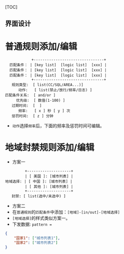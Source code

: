 
[TOC]

界面设计
---

# 普通规则添加/编辑
```
            +--------------------------------+
  匹配条件： | [key list]  [logic list]  [xxx] |
  匹配条件： | [key list]  [logic list]  [xxx] |
  匹配条件： | [key list]  [logic list]  [xxx] |
            +--------------------------------+
   规则类型:  [ list(CC/SQL/AREA...)]
      动作:   [ list(禁止/放行/频率/日志) ]
匹配条件关系:  [ and/or ]
     优先级:  [ 数值(1-100) ]
   过期时间:  [  ]
      频率:   [ x ] 秒 [ y ] 次
   惩罚时间:  [ z ] 分钟
```
* `动作`选择`频率`后，下面的频率及惩罚时间可编辑。

# 地域封禁规则添加/编辑
* 方案一
```
         +--------------------+
         | [ 美国 ]: [城市列表] |
地域选择: | [ 中国 ]: [城市列表] |
         | [ 其他 ]: [城市列表] |
         +--------------------+
   封禁: [ list(选中/未选中) ]
```

* 方案二
* 在`普通规则`的`匹配条件`中添加：`[地域]-[in/out]-[地域选择]`
* `[地域选择]`的样式类似方案一。
* 下发数据: `pattern = `
```json
{
    "国家1": ["城市列表1"],
    "国家2": ["城市列表2"]
}
```
